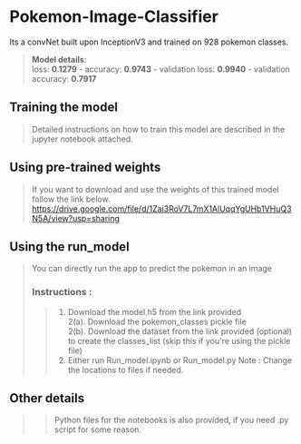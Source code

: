 # Pokemon-Image-Classifier
Its a convNet built upon InceptionV3 and trained on 928 pokemon classes.
> **Model details**:  
 loss: **0.1279** - accuracy: **0.9743** - validation loss: **0.9940** - validation accuracy: **0.7917**

## Training the model
> Detailed instructions on how to train this model are described in the jupyter notebook attached.

## Using pre-trained weights
> If you want to download and use the weights of this trained model follow the link below.   
> https://drive.google.com/file/d/1Zai3RoV7L7mX1AlUqqYgUHb1VHuQ3N5A/view?usp=sharing

## Using the run_model
> You can directly run the app to predict the pokemon in an image
> ###  Instructions : 
>> 1.    Download the model.h5 from the link provided  
>> 2(a). Download the pokemon_classes pickle file  
>> 2(b). Download the dataset from the link provided (optional) to create the classes_list (skip this if you're using the pickle file)  
>> 3.    Either run Run_model.ipynb or Run_model.py
>> Note : Change the locations to files if needed.  

## Other details  
>> Python files for the notebooks is also provided, if you need .py script for some reason.  

